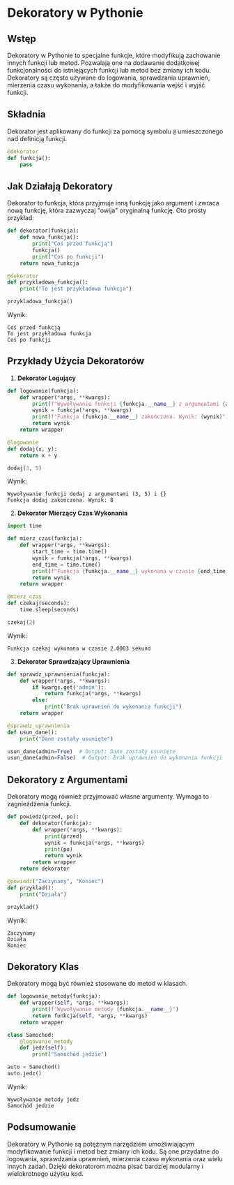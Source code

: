 # Dekoratory w Pythonie

## Wstęp

Dekoratory w Pythonie to specjalne funkcje, które modyfikują zachowanie innych funkcji lub metod. Pozwalają one na dodawanie dodatkowej funkcjonalności do istniejących funkcji lub metod bez zmiany ich kodu. Dekoratory są często używane do logowania, sprawdzania uprawnień, mierzenia czasu wykonania, a także do modyfikowania wejść i wyjść funkcji.

## Składnia

Dekorator jest aplikowany do funkcji za pomocą symbolu `@` umieszczonego nad definicją funkcji.

```python
@dekorator
def funkcja():
    pass
```

## Jak Działają Dekoratory

Dekorator to funkcja, która przyjmuje inną funkcję jako argument i zwraca nową funkcję, która zazwyczaj "owija" oryginalną funkcję. Oto prosty przykład:

```python
def dekorator(funkcja):
    def nowa_funkcja():
        print("Coś przed funkcją")
        funkcja()
        print("Coś po funkcji")
    return nowa_funkcja

@dekorator
def przykladowa_funkcja():
    print("To jest przykładowa funkcja")

przykladowa_funkcja()
```

Wynik:
```
Coś przed funkcją
To jest przykładowa funkcja
Coś po funkcji
```

## Przykłady Użycia Dekoratorów

1. **Dekorator Logujący**

```python
def logowanie(funkcja):
    def wrapper(*args, **kwargs):
        print(f"Wywoływanie funkcji {funkcja.__name__} z argumentami {args} i {kwargs}")
        wynik = funkcja(*args, **kwargs)
        print(f"Funkcja {funkcja.__name__} zakończona. Wynik: {wynik}")
        return wynik
    return wrapper

@logowanie
def dodaj(x, y):
    return x + y

dodaj(3, 5)
```

Wynik:
```
Wywoływanie funkcji dodaj z argumentami (3, 5) i {}
Funkcja dodaj zakończona. Wynik: 8
```

2. **Dekorator Mierzący Czas Wykonania**

```python
import time

def mierz_czas(funkcja):
    def wrapper(*args, **kwargs):
        start_time = time.time()
        wynik = funkcja(*args, **kwargs)
        end_time = time.time()
        print(f"Funkcja {funkcja.__name__} wykonana w czasie {end_time - start_time:.4f} sekund")
        return wynik
    return wrapper

@mierz_czas
def czekaj(seconds):
    time.sleep(seconds)

czekaj(2)
```

Wynik:
```
Funkcja czekaj wykonana w czasie 2.0003 sekund
```

3. **Dekorator Sprawdzający Uprawnienia**

```python
def sprawdz_uprawnienia(funkcja):
    def wrapper(*args, **kwargs):
        if kwargs.get('admin'):
            return funkcja(*args, **kwargs)
        else:
            print("Brak uprawnień do wykonania funkcji")
    return wrapper

@sprawdz_uprawnienia
def usun_dane():
    print("Dane zostały usunięte")

usun_dane(admin=True)  # Output: Dane zostały usunięte
usun_dane(admin=False)  # Output: Brak uprawnień do wykonania funkcji
```

## Dekoratory z Argumentami

Dekoratory mogą również przyjmować własne argumenty. Wymaga to zagnieżdżenia funkcji.

```python
def powiedz(przed, po):
    def dekorator(funkcja):
        def wrapper(*args, **kwargs):
            print(przed)
            wynik = funkcja(*args, **kwargs)
            print(po)
            return wynik
        return wrapper
    return dekorator

@powiedz("Zaczynamy", "Koniec")
def przyklad():
    print("Działa")

przyklad()
```

Wynik:
```
Zaczynamy
Działa
Koniec
```

## Dekoratory Klas

Dekoratory mogą być również stosowane do metod w klasach.

```python
def logowanie_metody(funkcja):
    def wrapper(self, *args, **kwargs):
        print(f"Wywoływanie metody {funkcja.__name__}")
        return funkcja(self, *args, **kwargs)
    return wrapper

class Samochod:
    @logowanie_metody
    def jedz(self):
        print("Samochód jedzie")

auto = Samochod()
auto.jedz()
```

Wynik:
```
Wywoływanie metody jedz
Samochód jedzie
```

## Podsumowanie

Dekoratory w Pythonie są potężnym narzędziem umożliwiającym modyfikowanie funkcji i metod bez zmiany ich kodu. Są one przydatne do logowania, sprawdzania uprawnień, mierzenia czasu wykonania oraz wielu innych zadań. Dzięki dekoratorom można pisać bardziej modularny i wielokrotnego użytku kod.


